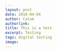 ```yaml
---
layout: post
date: 2016-04-04
author: Calum
authorlink: 
title: This is a test
excerpt: Testing
tags: digital testing
image: 
---
```

